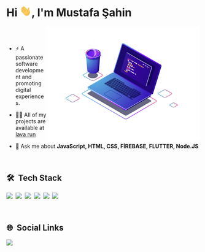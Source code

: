 <h1 align="left">Hi <img src="./hi.gif" width="30px" alt="Hi">, I'm Mustafa Şahin</h1>
<img src="./laptop.png" align="right" min-width="400em" max-width="400em" width="400em" alt="laptop"/>

<br><br>

- ⚡ A passionate software development and promoting digital experiences.


- 👨‍💻 All of my projects are available at [lava run](https://lavarun0.web.app/)

- 💬 Ask me about **JavaScript, HTML, CSS, FİREBASE, FLUTTER, Node.JS**

<br>

## 🛠 &nbsp;Tech Stack

<img src="https://img.shields.io/badge/JavaScript-323330?style=for-the-badge&logo=javascript&logoColor=F7DF1E" />&nbsp;
<img src="https://img.shields.io/badge/Node.js-339933?style=for-the-badge&logo=nodedotjs&logoColor=white" />&nbsp;
<img src="https://img.shields.io/badge/HTML5-E34F26?style=for-the-badge&logo=html5&logoColor=white" />&nbsp;
<img src="https://img.shields.io/badge/React-20232A?style=for-the-badge&logo=react&logoColor=61DAFB" />&nbsp;
<img src="https://img.shields.io/badge/CSS3-1572B6?style=for-the-badge&logo=css3&logoColor=white" />&nbsp;
<img src="https://img.shields.io/badge/GIT-E44C30?style=for-the-badge&logo=git&logoColor=white" />&nbsp;

<br>


## 🌐 &nbsp;Social Links

<p align="left">
  <a href="https://instagram.com/mustafa.sqhin" alt="Linkedin">
    <img src="https://static.cdninstagram.com/rsrc.php/v3/yV/r/ftfgD2tsNT7.png" style="width:20px;"/>
  </a>
</p>
